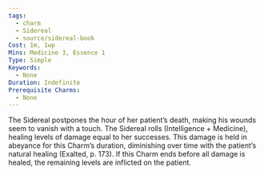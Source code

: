 ```yaml
---
tags:
  - charm
  - Sidereal
  - source/sidereal-book
Cost: 1m, 1wp
Mins: Medicine 3, Essence 1
Type: Simple
Keywords:
  - None
Duration: Indefinite
Prerequisite Charms:
  - None
---
```

The Sidereal postpones the hour of her patient’s death, making his wounds seem to vanish with a touch. The Sidereal rolls (Intelligence + Medicine), healing levels of damage equal to her successes. This damage is held in abeyance for this Charm’s duration, diminishing over time with the patient’s natural healing (Exalted, p. 173). If this Charm ends before all damage is healed, the remaining levels are inflicted on the patient.